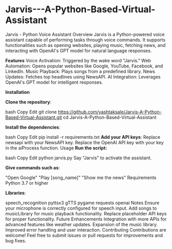 # Jarvis---A-Python-Based-Virtual-Assistant
Jarvis - Python Voice Assistant
Overview
Jarvis is a Python-powered voice assistant capable of performing tasks through voice commands. It supports functionalities such as opening websites, playing music, fetching news, and interacting with OpenAI's GPT model for natural language responses.

**Features**
Voice Activation: Triggered by the wake word "Jarvis."
Web Automation: Opens popular websites like Google, YouTube, Facebook, and LinkedIn.
Music Playback: Plays songs from a predefined library.
News Updates: Fetches top headlines using NewsAPI.
AI Integration: Leverages OpenAI's GPT model for intelligent responses.

**Installation**

**Clone the repository**:

bash
Copy
Edit
git clone https://github.com/yashtaksale/Jarvis-A-Python-Based-Virtual-Assistant.git
cd Jarvis-A-Python-Based-Virtual-Assistant

**Install the dependencies**:

bash
Copy
Edit
pip install -r requirements.txt
**Add your API keys**:
Replace newsapi with your NewsAPI key.
Replace the OpenAI API key with your key in the aiProcess function.
Usage
**Run the script:**

bash
Copy
Edit
python jarvis.py
Say "Jarvis" to activate the assistant.

**Give commands such as**:

"Open Google"
"Play [song_name]"
"Show me the news"
Requirements
Python 3.7 or higher

**Libraries**:

speech_recognition
pyttsx3
gTTS
pygame
requests
openai
Notes
Ensure your microphone is correctly configured for speech input.
Add songs to musicLibrary for music playback functionality.
Replace placeholder API keys for proper functionality.
Future Enhancements
Integration with more APIs for advanced features like weather updates.
Expansion of the music library.
Improved error handling and user interaction.
Contributing
Contributions are welcome! Feel free to submit issues or pull requests for improvements and bug fixes.

